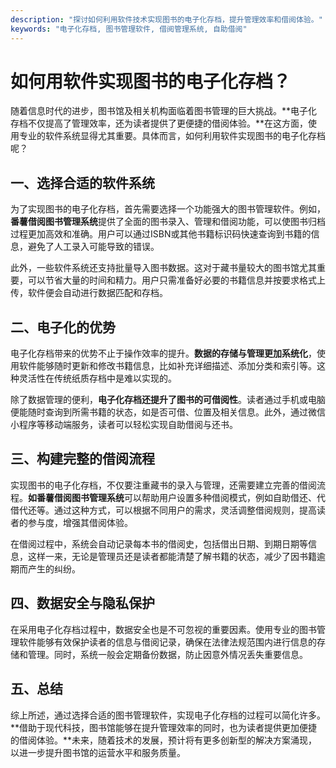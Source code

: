 ```yaml
---
description: "探讨如何利用软件技术实现图书的电子化存档，提升管理效率和借阅体验。"
keywords: "电子化存档, 图书管理软件, 借阅管理系统, 自助借阅"
---
```

# 如何用软件实现图书的电子化存档？

随着信息时代的进步，图书馆及相关机构面临着图书管理的巨大挑战。**电子化存档不仅提高了管理效率，还为读者提供了更便捷的借阅体验。**在这方面，使用专业的软件系统显得尤其重要。具体而言，如何利用软件实现图书的电子化存档呢？

## 一、选择合适的软件系统

为了实现图书的电子化存档，首先需要选择一个功能强大的图书管理软件。例如，**番薯借阅图书管理系统**提供了全面的图书录入、管理和借阅功能，可以使图书归档过程更加高效和准确。用户可以通过ISBN或其他书籍标识码快速查询到书籍的信息，避免了人工录入可能导致的错误。

此外，一些软件系统还支持批量导入图书数据。这对于藏书量较大的图书馆尤其重要，可以节省大量的时间和精力。用户只需准备好必要的书籍信息并按要求格式上传，软件便会自动进行数据匹配和存档。

## 二、电子化的优势

电子化存档带来的优势不止于操作效率的提升。**数据的存储与管理更加系统化**，使用软件能够随时更新和修改书籍信息，比如补充详细描述、添加分类和索引等。这种灵活性在传统纸质存档中是难以实现的。

除了数据管理的便利，**电子化存档还提升了图书的可借阅性**。读者通过手机或电脑便能随时查询到所需书籍的状态，如是否可借、位置及相关信息。此外，通过微信小程序等移动端服务，读者可以轻松实现自助借阅与还书。

## 三、构建完整的借阅流程

实现图书的电子化存档，不仅要注重藏书的录入与管理，还需要建立完善的借阅流程。**如番薯借阅图书管理系统**可以帮助用户设置多种借阅模式，例如自助借还、代借代还等。通过这种方式，可以根据不同用户的需求，灵活调整借阅规则，提高读者的参与度，增强其借阅体验。

在借阅过程中，系统会自动记录每本书的借阅史，包括借出日期、到期日期等信息，这样一来，无论是管理员还是读者都能清楚了解书籍的状态，减少了因书籍逾期而产生的纠纷。

## 四、数据安全与隐私保护

在采用电子化存档过程中，数据安全也是不可忽视的重要因素。使用专业的图书管理软件能够有效保护读者的信息与借阅记录，确保在法律法规范围内进行信息的存储和管理。同时，系统一般会定期备份数据，防止因意外情况丢失重要信息。

## 五、总结

综上所述，通过选择合适的图书管理软件，实现电子化存档的过程可以简化许多。**借助于现代科技，图书馆能够在提升管理效率的同时，也为读者提供更加便捷的借阅体验。**未来，随着技术的发展，预计将有更多创新型的解决方案涌现，以进一步提升图书馆的运营水平和服务质量。
